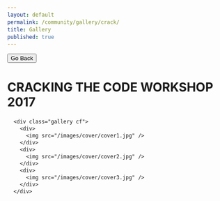 ```yaml
---
layout: default
permalink: /community/gallery/crack/
title: Gallery
published: true
---
```



<button class="backButton" onclick="location.href='{{ site.baseurl }}/community/gallery/'" type="button">
    Go Back </button>


<div class='content-wrap'>

<div class="gEvents">
      <h1> CRACKING THE CODE WORKSHOP 2017 </h1>

      <div class="gallery cf">
        <div>
          <img src="/images/cover/cover1.jpg" />
        </div>
        <div>
          <img src="/images/cover/cover2.jpg" />
        </div>
        <div>
          <img src="/images/cover/cover3.jpg" />
        </div>
      </div>
</div>
